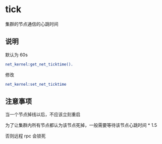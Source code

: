 # tick

集群的节点通信的心跳时间

## 说明

默认为 60s

```erlang
net_kernel:get_net_ticktime().
```

修改

```erlang
net_kernel:set_net_ticktime
```

## 注意事项

当一个节点掉线以后，不应该立刻重启

为了让集群内所有节点都认为该节点死掉，一般需要等待该节点心跳时间 \* 1.5

否则远程 rpc 会锁死
